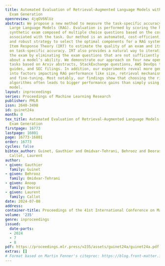 ```yaml
---
title: Automated Evaluation of Retrieval-Augmented Language Models with Task-Specific
  Exam Generation
openreview: 4jqOV6NlUz
abstract: We propose a new method to measure the task-specific accuracy of Retrieval-Augmented
  Large Language Models (RAG). Evaluation is performed by scoring the RAG on an automatically-generated
  synthetic exam composed of multiple choice questions based on the corpus of documents
  associated with the task. Our method is an automated, cost-efficient, interpretable,
  and robust strategy to select the optimal components for a RAG system. We leverage
  Item Response Theory (IRT) to estimate the quality of an exam and its informativeness
  on task-specific accuracy. IRT also provides a natural way to iteratively improve
  the exam by eliminating the exam questions that are not sufficiently informative
  about a model’s ability. We demonstrate our approach on four new open-ended Question-Answering
  tasks based on Arxiv abstracts, StackExchange questions, AWS DevOps troubleshooting
  guides, and SEC filings. In addition, our experiments reveal more general insights
  into factors impacting RAG performance like size, retrieval mechanism, prompting
  and fine-tuning. Most notably, our findings show that choosing the right retrieval
  algorithms often leads to bigger performance gains than simply using a larger language
  model.
layout: inproceedings
series: Proceedings of Machine Learning Research
publisher: PMLR
issn: 2640-3498
id: guinet24a
month: 0
tex_title: Automated Evaluation of Retrieval-Augmented Language Models with Task-Specific
  Exam Generation
firstpage: 16773
lastpage: 16801
page: 16773-16801
order: 16773
cycles: false
bibtex_author: Guinet, Gauthier and Omidvar-Tehrani, Behrooz and Deoras, Anoop and
  Callot, Laurent
author:
- given: Gauthier
  family: Guinet
- given: Behrooz
  family: Omidvar-Tehrani
- given: Anoop
  family: Deoras
- given: Laurent
  family: Callot
date: 2024-07-08
address:
container-title: Proceedings of the 41st International Conference on Machine Learning
volume: '235'
genre: inproceedings
issued:
  date-parts:
  - 2024
  - 7
  - 8
pdf: https://proceedings.mlr.press/v235/assets/guinet24a/guinet24a.pdf
extras: []
# Format based on Martin Fenner's citeproc: https://blog.front-matter.io/posts/citeproc-yaml-for-bibliographies/
---
```

